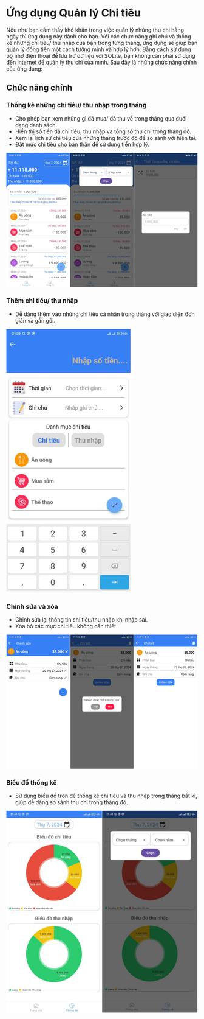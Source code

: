 # Ứng dụng Quản lý Chi tiêu

Nếu như bạn cảm thấy khó khăn trong việc quản lý những thu chi hằng ngày thì ứng dụng này dành cho bạn. Với các chức năng ghi chú và thống kê những chi tiêu/ thu nhập của bạn trong từng tháng, ứng dụng sẽ giúp bạn quản lý đồng tiền một cách tường minh và hợp lý hơn. Bằng cách sử dụng bộ nhớ điện thoại để lưu trữ dữ liệu với SQLite, bạn không cần phải sử dụng đến internet để quản lý thu chi của mình. Sau đây là những chức năng chính của ứng dụng:

## Chức năng chính

### Thống kê những chi tiêu/ thu nhập trong tháng
- Cho phép bạn xem những gì đã mua/ đã thu về trong tháng qua dưới dạng danh sách.
- Hiển thị số tiền đã chi tiêu, thu nhập và tổng số thu chi trong tháng đó.
- Xem lại lịch sử chi tiêu của những tháng trước đó để so sánh với hiện tại.
- Đặt mức chi tiêu cho bản thân để sử dụng tiền hợp lý.

![Thống kê](cn1.jpg)

### Thêm chi tiêu/ thu nhập
- Dễ dàng thêm vào những chi tiêu cá nhân trong tháng với giao diện đơn giản và gần gũi.

![Thêm chi tiêu](cn2.jpg)

### Chỉnh sửa và xóa
- Chỉnh sửa lại thông tin chi tiêu/thu nhập khi nhập sai.
- Xóa bỏ các mục chi tiêu không cần thiết.

![Chỉnh sửa](cn3.jpg)

### Biểu đồ thống kê
- Sử dụng biểu đồ tròn để thống kê chi tiêu và thu nhập trong tháng bất kì, giúp dễ dàng so sánh thu chi trong tháng đó.

![Biểu đồ](cn4.jpg)
